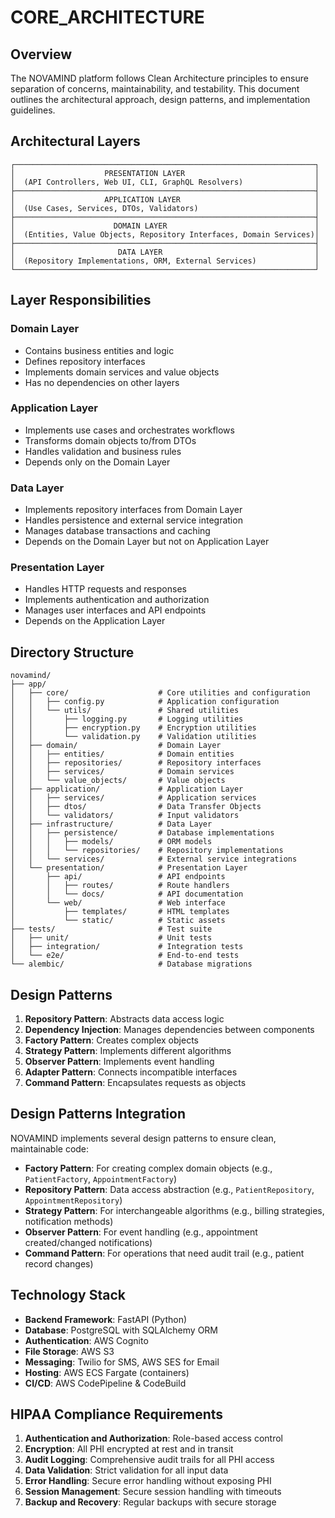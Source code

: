 # CORE_ARCHITECTURE

## Overview

The NOVAMIND platform follows Clean Architecture principles to ensure separation of concerns, maintainability, and testability. This document outlines the architectural approach, design patterns, and implementation guidelines.

## Architectural Layers

```text
┌───────────────────────────────────────────────────────────────────┐
│                    PRESENTATION LAYER                             │
│  (API Controllers, Web UI, CLI, GraphQL Resolvers)                │
├───────────────────────────────────────────────────────────────────┤
│                    APPLICATION LAYER                              │
│  (Use Cases, Services, DTOs, Validators)                          │
├───────────────────────────────────────────────────────────────────┤
│                      DOMAIN LAYER                                 │
│  (Entities, Value Objects, Repository Interfaces, Domain Services)│
├───────────────────────────────────────────────────────────────────┤
│                       DATA LAYER                                  │
│  (Repository Implementations, ORM, External Services)             │
└───────────────────────────────────────────────────────────────────┘
```

## Layer Responsibilities

### Domain Layer

- Contains business entities and logic
- Defines repository interfaces
- Implements domain services and value objects
- Has no dependencies on other layers

### Application Layer

- Implements use cases and orchestrates workflows
- Transforms domain objects to/from DTOs
- Handles validation and business rules
- Depends only on the Domain Layer

### Data Layer

- Implements repository interfaces from Domain Layer
- Handles persistence and external service integration
- Manages database transactions and caching
- Depends on the Domain Layer but not on Application Layer

### Presentation Layer

- Handles HTTP requests and responses
- Implements authentication and authorization
- Manages user interfaces and API endpoints
- Depends on the Application Layer

## Directory Structure

```text
novamind/
├── app/
│   ├── core/                    # Core utilities and configuration
│   │   ├── config.py            # Application configuration
│   │   └── utils/               # Shared utilities
│   │       ├── logging.py       # Logging utilities
│   │       ├── encryption.py    # Encryption utilities
│   │       └── validation.py    # Validation utilities
│   ├── domain/                  # Domain Layer
│   │   ├── entities/            # Domain entities
│   │   ├── repositories/        # Repository interfaces
│   │   ├── services/            # Domain services
│   │   └── value_objects/       # Value objects
│   ├── application/             # Application Layer
│   │   ├── services/            # Application services
│   │   ├── dtos/                # Data Transfer Objects
│   │   └── validators/          # Input validators
│   ├── infrastructure/          # Data Layer
│   │   ├── persistence/         # Database implementations
│   │   │   ├── models/          # ORM models
│   │   │   └── repositories/    # Repository implementations
│   │   └── services/            # External service integrations
│   └── presentation/            # Presentation Layer
│       ├── api/                 # API endpoints
│       │   ├── routes/          # Route handlers
│       │   └── docs/            # API documentation
│       └── web/                 # Web interface
│           ├── templates/       # HTML templates
│           └── static/          # Static assets
├── tests/                       # Test suite
│   ├── unit/                    # Unit tests
│   ├── integration/             # Integration tests
│   └── e2e/                     # End-to-end tests
└── alembic/                     # Database migrations
```

## Design Patterns

1. **Repository Pattern**: Abstracts data access logic
2. **Dependency Injection**: Manages dependencies between components
3. **Factory Pattern**: Creates complex objects
4. **Strategy Pattern**: Implements different algorithms
5. **Observer Pattern**: Implements event handling
6. **Adapter Pattern**: Connects incompatible interfaces
7. **Command Pattern**: Encapsulates requests as objects

## Design Patterns Integration

NOVAMIND implements several design patterns to ensure clean, maintainable code:

- **Factory Pattern**: For creating complex domain objects (e.g., `PatientFactory`, `AppointmentFactory`)
- **Repository Pattern**: Data access abstraction (e.g., `PatientRepository`, `AppointmentRepository`)
- **Strategy Pattern**: For interchangeable algorithms (e.g., billing strategies, notification methods)
- **Observer Pattern**: For event handling (e.g., appointment created/changed notifications)
- **Command Pattern**: For operations that need audit trail (e.g., patient record changes)

## Technology Stack

- **Backend Framework**: FastAPI (Python)
- **Database**: PostgreSQL with SQLAlchemy ORM
- **Authentication**: AWS Cognito
- **File Storage**: AWS S3
- **Messaging**: Twilio for SMS, AWS SES for Email
- **Hosting**: AWS ECS Fargate (containers)
- **CI/CD**: AWS CodePipeline & CodeBuild

## HIPAA Compliance Requirements

1. **Authentication and Authorization**: Role-based access control
2. **Encryption**: All PHI encrypted at rest and in transit
3. **Audit Logging**: Comprehensive audit trails for all PHI access
4. **Data Validation**: Strict validation for all input data
5. **Error Handling**: Secure error handling without exposing PHI
6. **Session Management**: Secure session handling with timeouts
7. **Backup and Recovery**: Regular backups with secure storage